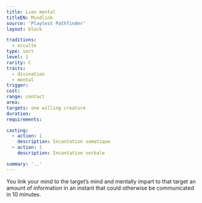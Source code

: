 ```yaml
---
title: Lien mental
titleEN: Mindlink
source: 'Playtest Pathfinder'
layout: block

traditions:
  - occulte
type: sort
level: 1
rarity: C
traits:
  - divination
  - mental
trigger: 
cost: 
range: contact
area: 
targets: one willing creature
duration: 
requirements: 

casting:
  - action: 1
    description: Incantation somatique
  - action: 1
    description: Incantation verbale

summary: '..'
---
```

You link your mind to the target’s mind and mentally impart to that target an amount of information in an instant that could otherwise be communicated in 10 minutes.